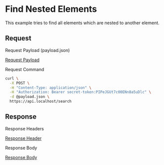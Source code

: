 # Find Nested Elements

This example tries to find all elements which are nested to another element.

## Request

<div class="code-title">Request Payload (payload.json)</div>

[Request Payload](find-nested-elements/request-payload.json ':include :type=code')

<div class="code-title">Request Command</div>

```bash
curl \
  -X POST \
  -H "Content-Type: application/json" \
  -H "Authorization: Bearer secret-token:PIPeJGUt7c00ENn8a5uDlc" \
  -d @payload.json \
  https://api.localhost/search
```

## Response

<div class="code-title auto-refresh">Response Headers</div>

[Response Header](find-nested-elements/response-header.txt ':include :type=code')

<div class="code-title auto-refresh">Response Body</div>

[Response Body](find-nested-elements/response-body.json ':include :type=code')
